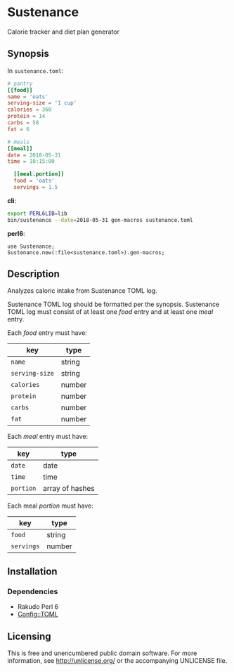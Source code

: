 # Sustenance

Calorie tracker and diet plan generator


## Synopsis

In `sustenance.toml`:

```toml
# pantry
[[food]]
name = 'oats'
serving-size = '1 cup'
calories = 360
protein = 14
carbs = 58
fat = 6

# meals
[[meal]]
date = 2018-05-31
time = 10:15:00

  [[meal.portion]]
  food = 'oats'
  servings = 1.5
```

**cli**:

```sh
export PERL6LIB=lib
bin/sustenance --date=2018-05-31 gen-macros sustenance.toml
```

**perl6**:

```perl6
use Sustenance;
Sustenance.new(:file<sustenance.toml>).gen-macros;
```


## Description

Analyzes caloric intake from Sustenance TOML log.

Sustenance TOML log should be formatted per the synopsis. Sustenance
TOML log must consist of at least one *food* entry and at least one
*meal* entry.

Each *food* entry must have:

key            | type
---            | ---
`name`         | string
`serving-size` | string
`calories`     | number
`protein`      | number
`carbs`        | number
`fat`          | number

Each *meal* entry must have:

key       | type
---       | ---
`date`    | date
`time`    | time
`portion` | array of hashes

Each meal *portion* must have:

key        | type
---        | ---
`food`     | string
`servings` | number


## Installation

### Dependencies

- Rakudo Perl 6
- [Config::TOML](https://github.com/atweiden/config-toml)


## Licensing

This is free and unencumbered public domain software. For more
information, see http://unlicense.org/ or the accompanying UNLICENSE file.
